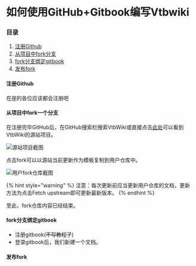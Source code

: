 # 如何使用GitHub+Gitbook编写Vtbwiki

### 目录

1. [注册Github](ru-he-shi-yong-github+gitbook-bian-xie-vtbwiki.md#zhu-ce-github)
2. [从项目中fork分支](ru-he-shi-yong-github+gitbook-bian-xie-vtbwiki.md#cong-xiang-mu-zhong-fork-yi-ge-fen-zhi)
3. [fork分支绑定gitbook](ru-he-shi-yong-github+gitbook-bian-xie-vtbwiki.md#fork-fen-zhi-bang-ding-gitbook)
4. [发布fork](ru-he-shi-yong-github+gitbook-bian-xie-vtbwiki.md#fa-bu-fork)



#### 注册Github

在座的各位应该都会注册吧

#### 从项目中fork一个分支

在注册完毕GitHub后，在GitHub搜索栏搜索VtbWiki或直接点击[此处](https://github.com/VtbT-Project/VtbWiki)可以看到VtbWiki的源站项目。

![源站项目截图](https://file.pakbi.com/images/wiki/55\(S\_M\)6E1IJ\[\)RC8VLHWGP.png)

点击fork可以以源站当前更新作为模板复制到用户仓库中。

![用户fork仓库截图](../.gitbook/assets/I\(9C2V\`LB$O@\)UBD%D2K0OV.png)

{% hint style="warning" %}
注意：每次更新前应当更新用户仓库的文档，更新方法为点击Fetch upstream即可更新最新版本。
{% endhint %}

至此，fork仓库内容已经结束。

#### fork分支绑定gitbook

* 注册gitbook(~~不写教程了~~)
* 登录gitbook后，我们新建一个文档。

#### 发布fork
